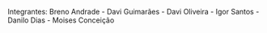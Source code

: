 Integrantes:
  Breno Andrade - 
  Davi Guimarães - 
  Davi Oliveira - 
  Igor Santos - 
  Danilo Dias - 
  Moises Conceição
